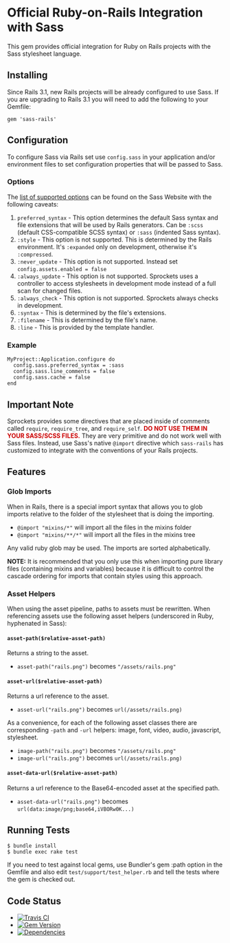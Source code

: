 # Official Ruby-on-Rails Integration with Sass

This gem provides official integration for Ruby on Rails projects with the Sass stylesheet language.

## Installing

Since Rails 3.1, new Rails projects will be already configured to use Sass. If you are upgrading to Rails 3.1 you will need to add the following to your Gemfile:

    gem 'sass-rails'

## Configuration

To configure Sass via Rails set use `config.sass` in your
application and/or environment files to set configuration
properties that will be passed to Sass.

### Options

The [list of supported options](http://sass-lang.com/docs/yardoc/file.SASS_REFERENCE.html#options)
can be found on the Sass Website with the following caveats:

1. `preferred_syntax` - This option determines the default Sass syntax and file extensions that will be used by Rails generators. Can be `:scss` (default CSS-compatible SCSS syntax) or `:sass` (indented Sass syntax).
2. `:style` - This option is not supported. This is determined by the Rails environment. It's `:expanded` only on development, otherwise it's `:compressed`.
3. `:never_update` - This option is not supported. Instead set `config.assets.enabled = false`
4. `:always_update` - This option is not supported. Sprockets uses a controller to access stylesheets in development mode instead of a full scan for changed files.
5. `:always_check` - This option is not supported. Sprockets always checks in development.
6. `:syntax` - This is determined by the file's extensions.
7. `:filename` - This is determined by the file's name.
8. `:line` - This is provided by the template handler.

### Example

    MyProject::Application.configure do
      config.sass.preferred_syntax = :sass
      config.sass.line_comments = false
      config.sass.cache = false
    end

## Important Note

Sprockets provides some directives that are placed inside of comments called `require`, `require_tree`, and
`require_self`. **<span style="color:#c00">DO NOT USE THEM IN YOUR SASS/SCSS FILES.</span>** They are very
primitive and do not work well with Sass files. Instead, use Sass's native `@import` directive which
`sass-rails` has customized to integrate with the conventions of your Rails projects.

## Features

### Glob Imports

When in Rails, there is a special import syntax that allows you to
glob imports relative to the folder of the stylesheet that is doing the importing.

* `@import "mixins/*"` will import all the files in the mixins folder
* `@import "mixins/**/*"` will import all the files in the mixins tree

Any valid ruby glob may be used. The imports are sorted alphabetically.

**NOTE:** It is recommended that you only use this when importing pure library
files (containing mixins and variables) because it is difficult to control the
cascade ordering for imports that contain styles using this approach.

### Asset Helpers
When using the asset pipeline, paths to assets must be rewritten.
When referencing assets use the following asset helpers (underscored in Ruby, hyphenated
in Sass):

#### `asset-path($relative-asset-path)`
Returns a string to the asset.

* `asset-path("rails.png")` becomes `"/assets/rails.png"`

#### `asset-url($relative-asset-path)`
Returns a url reference to the asset.

* `asset-url("rails.png")` becomes `url(/assets/rails.png)`

As a convenience, for each of the following asset classes there are
corresponding `-path` and `-url` helpers:
image, font, video, audio, javascript, stylesheet.

* `image-path("rails.png")` becomes `"/assets/rails.png"`
* `image-url("rails.png")` becomes `url(/assets/rails.png)`

#### `asset-data-url($relative-asset-path)`
Returns a url reference to the Base64-encoded asset at the specified path.

* `asset-data-url("rails.png")` becomes `url(data:image/png;base64,iVBORw0K...)`

## Running Tests

    $ bundle install
    $ bundle exec rake test

If you need to test against local gems, use Bundler's gem :path option in the Gemfile and also edit `test/support/test_helper.rb` and tell the tests where the gem is checked out.

## Code Status

* [![Travis CI](https://api.travis-ci.org/rails/sass-rails.png)](http://travis-ci.org/rails/sass-rails)
* [![Gem Version](https://badge.fury.io/rb/sass-rails.png)](http://badge.fury.io/rb/sass-rails)
* [![Dependencies](https://gemnasium.com/rails/sass-rails.png)](https://gemnasium.com/rails/sass-rails)
